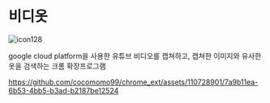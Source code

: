 # 비디옷
![icon128](https://github.com/cocomomo99/chrome_ext/assets/110728901/ff7bcb68-de42-4f1b-b21a-20b28027358e)


google cloud platform을 사용한 유튜브 비디오를 캡쳐하고, 캡쳐한 이미지와 유사한 옷을 검색하는 크롬 확장프로그램


https://github.com/cocomomo99/chrome_ext/assets/110728901/7a9b11ea-6b53-4bb5-b3ad-b2187be12524

